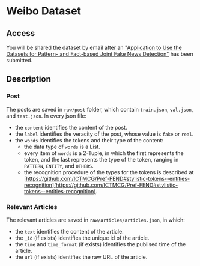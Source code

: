 # Weibo Dataset

## Access

You will be shared the dataset by email after an ["Application to Use the Datasets for Pattern- and Fact-based Joint Fake News Detection"](https://forms.office.com/r/HF00qdb3Zk) has been submitted.

## Description

### Post

The posts are saved in `raw/post` folder, which contain `train.json`, `val.json`, and `test.json`. In every json file:

- the `content` identifies the content of the post.
- the `label` identifies the veracity of the post, whose value is `fake` or `real`.
- the `words` identifies the tokens and their type of the content:
  - the data type of  `words` is a List.
  - every item of `words` is a 2-Tuple, in which the first represents the token, and the last  represents the type of the token, ranging in `PATTERN`, `ENTITY`, and `OTHERS`.
  - the recognition procedure of the types for the tokens is described at [https://github.com/ICTMCG/Pref-FEND#stylistic-tokens--entities-recognition](https://github.com/ICTMCG/Pref-FEND#stylistic-tokens--entities-recognition).

### Relevant Articles

The relevant articles are saved in `raw/articles/articles.json`, in which:

- the `text` identifies the content of the article.
- the `_id` (if exists) identifies the unique id of the article.
- the `time` and `time_format` (if exists) identifies the publised time of the article.
- the `url` (if exists) identifies the raw URL of the article.